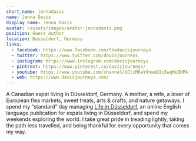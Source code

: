 ```yaml
---
short_name: jennadavis
name: Jenna Davis
display_name: Jenna Davis
avatar: /assets/images/avatar-jennadavis.png
position: Guest Author
location: Düsseldorf, Germany
links: 
  - facebook: https://www.facebook.com/thedavisjourneys
  - twitter: https://www.twitter.com/davisjourneys
  - instagram: https://www.instagram.com/davisjourneys
  - pintrest: https://www.pinterest.ca/davisjourneys/
  - youtube: https://www.youtube.com/channel/UCtcM6aY8nwuDIu5wqMeEHPA
  - web: https://www.davisjourneys.com/
---
```

A Canadian expat living in Düsseldorf, Germany. A mother, a wife, a lover of European flea markets, sweet treats, arts & crafts, and nature getaways. I spend my “standard” day managing [Life in Düsseldorf](https://www.lifeinduesseldorf.com/), an online English language publication for expats living in Düsseldorf, and spend my weekends exploring the world. I take great pride in treading lightly, taking the path less travelled, and being thankful for every opportunity that comes my way.